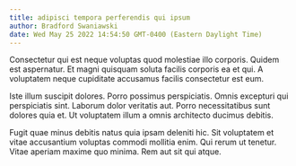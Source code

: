 ```yaml
---
title: adipisci tempora perferendis qui ipsum
author: Bradford Swaniawski
date: Wed May 25 2022 14:54:50 GMT-0400 (Eastern Daylight Time)
---
```

Consectetur qui est neque voluptas quod molestiae illo corporis. Quidem est aspernatur. Et magni quisquam soluta facilis corporis ea et qui. A voluptatem neque cupiditate accusamus facilis consectetur est eum.

 Iste illum suscipit dolores. Porro possimus perspiciatis. Omnis excepturi qui perspiciatis sint. Laborum dolor veritatis aut. Porro necessitatibus sunt dolores quia et. Ut voluptatem illum a omnis architecto ducimus debitis.

 Fugit quae minus debitis natus quia ipsam deleniti hic. Sit voluptatem et vitae accusantium voluptas commodi mollitia enim. Qui rerum ut tenetur. Vitae aperiam maxime quo minima. Rem aut sit qui atque.